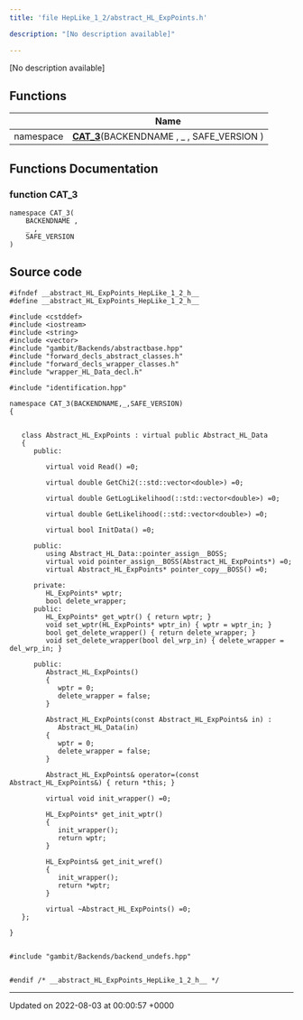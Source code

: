 ```yaml
---
title: 'file HepLike_1_2/abstract_HL_ExpPoints.h'

description: "[No description available]"

---
```







[No description available]

## Functions

|                | Name           |
| -------------- | -------------- |
| namespace | **[CAT_3](/documentation/code/gambit_sphinx/files/abstract__hl__exppoints_8h/#function-cat-3)**(BACKENDNAME , _ , SAFE_VERSION ) |


## Functions Documentation

### function CAT_3

```
namespace CAT_3(
    BACKENDNAME ,
    _ ,
    SAFE_VERSION 
)
```




## Source code

```
#ifndef __abstract_HL_ExpPoints_HepLike_1_2_h__
#define __abstract_HL_ExpPoints_HepLike_1_2_h__

#include <cstddef>
#include <iostream>
#include <string>
#include <vector>
#include "gambit/Backends/abstractbase.hpp"
#include "forward_decls_abstract_classes.h"
#include "forward_decls_wrapper_classes.h"
#include "wrapper_HL_Data_decl.h"

#include "identification.hpp"

namespace CAT_3(BACKENDNAME,_,SAFE_VERSION)
{
   
   
   class Abstract_HL_ExpPoints : virtual public Abstract_HL_Data
   {
      public:
   
         virtual void Read() =0;
   
         virtual double GetChi2(::std::vector<double>) =0;
   
         virtual double GetLogLikelihood(::std::vector<double>) =0;
   
         virtual double GetLikelihood(::std::vector<double>) =0;
   
         virtual bool InitData() =0;
   
      public:
         using Abstract_HL_Data::pointer_assign__BOSS;
         virtual void pointer_assign__BOSS(Abstract_HL_ExpPoints*) =0;
         virtual Abstract_HL_ExpPoints* pointer_copy__BOSS() =0;
   
      private:
         HL_ExpPoints* wptr;
         bool delete_wrapper;
      public:
         HL_ExpPoints* get_wptr() { return wptr; }
         void set_wptr(HL_ExpPoints* wptr_in) { wptr = wptr_in; }
         bool get_delete_wrapper() { return delete_wrapper; }
         void set_delete_wrapper(bool del_wrp_in) { delete_wrapper = del_wrp_in; }
   
      public:
         Abstract_HL_ExpPoints()
         {
            wptr = 0;
            delete_wrapper = false;
         }
   
         Abstract_HL_ExpPoints(const Abstract_HL_ExpPoints& in) : 
            Abstract_HL_Data(in)
         {
            wptr = 0;
            delete_wrapper = false;
         }
   
         Abstract_HL_ExpPoints& operator=(const Abstract_HL_ExpPoints&) { return *this; }
   
         virtual void init_wrapper() =0;
   
         HL_ExpPoints* get_init_wptr()
         {
            init_wrapper();
            return wptr;
         }
   
         HL_ExpPoints& get_init_wref()
         {
            init_wrapper();
            return *wptr;
         }
   
         virtual ~Abstract_HL_ExpPoints() =0;
   };
   
}


#include "gambit/Backends/backend_undefs.hpp"


#endif /* __abstract_HL_ExpPoints_HepLike_1_2_h__ */
```


-------------------------------

Updated on 2022-08-03 at 00:00:57 +0000
